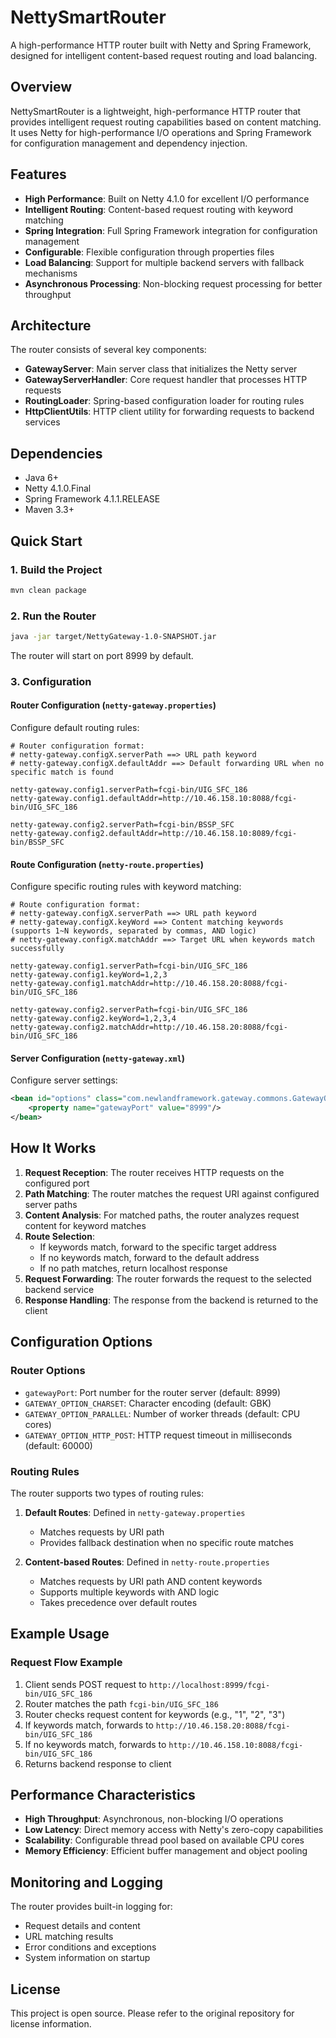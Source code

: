 # NettySmartRouter

A high-performance HTTP router built with Netty and Spring Framework, designed for intelligent content-based request routing and load balancing.

## Overview

NettySmartRouter is a lightweight, high-performance HTTP router that provides intelligent request routing capabilities based on content matching. It uses Netty for high-performance I/O operations and Spring Framework for configuration management and dependency injection.

## Features

- **High Performance**: Built on Netty 4.1.0 for excellent I/O performance
- **Intelligent Routing**: Content-based request routing with keyword matching
- **Spring Integration**: Full Spring Framework integration for configuration management
- **Configurable**: Flexible configuration through properties files
- **Load Balancing**: Support for multiple backend servers with fallback mechanisms
- **Asynchronous Processing**: Non-blocking request processing for better throughput

## Architecture

The router consists of several key components:

- **GatewayServer**: Main server class that initializes the Netty server
- **GatewayServerHandler**: Core request handler that processes HTTP requests
- **RoutingLoader**: Spring-based configuration loader for routing rules
- **HttpClientUtils**: HTTP client utility for forwarding requests to backend services

## Dependencies

- Java 6+
- Netty 4.1.0.Final
- Spring Framework 4.1.1.RELEASE
- Maven 3.3+

## Quick Start

### 1. Build the Project

```bash
mvn clean package
```

### 2. Run the Router

```bash
java -jar target/NettyGateway-1.0-SNAPSHOT.jar
```

The router will start on port 8999 by default.

### 3. Configuration

#### Router Configuration (`netty-gateway.properties`)

Configure default routing rules:

```properties
# Router configuration format:
# netty-gateway.configX.serverPath ==> URL path keyword
# netty-gateway.configX.defaultAddr ==> Default forwarding URL when no specific match is found

netty-gateway.config1.serverPath=fcgi-bin/UIG_SFC_186
netty-gateway.config1.defaultAddr=http://10.46.158.10:8088/fcgi-bin/UIG_SFC_186

netty-gateway.config2.serverPath=fcgi-bin/BSSP_SFC
netty-gateway.config2.defaultAddr=http://10.46.158.10:8089/fcgi-bin/BSSP_SFC
```

#### Route Configuration (`netty-route.properties`)

Configure specific routing rules with keyword matching:

```properties
# Route configuration format:
# netty-gateway.configX.serverPath ==> URL path keyword
# netty-gateway.configX.keyWord ==> Content matching keywords (supports 1~N keywords, separated by commas, AND logic)
# netty-gateway.configX.matchAddr ==> Target URL when keywords match successfully

netty-gateway.config1.serverPath=fcgi-bin/UIG_SFC_186
netty-gateway.config1.keyWord=1,2,3
netty-gateway.config1.matchAddr=http://10.46.158.20:8088/fcgi-bin/UIG_SFC_186

netty-gateway.config2.serverPath=fcgi-bin/UIG_SFC_186
netty-gateway.config2.keyWord=1,2,3,4
netty-gateway.config2.matchAddr=http://10.46.158.20:8088/fcgi-bin/UIG_SFC_186
```

#### Server Configuration (`netty-gateway.xml`)

Configure server settings:

```xml
<bean id="options" class="com.newlandframework.gateway.commons.GatewayOptions">
    <property name="gatewayPort" value="8999"/>
</bean>
```

## How It Works

1. **Request Reception**: The router receives HTTP requests on the configured port
2. **Path Matching**: The router matches the request URI against configured server paths
3. **Content Analysis**: For matched paths, the router analyzes request content for keyword matches
4. **Route Selection**: 
   - If keywords match, forward to the specific target address
   - If no keywords match, forward to the default address
   - If no path matches, return localhost response
5. **Request Forwarding**: The router forwards the request to the selected backend service
6. **Response Handling**: The response from the backend is returned to the client

## Configuration Options

### Router Options

- `gatewayPort`: Port number for the router server (default: 8999)
- `GATEWAY_OPTION_CHARSET`: Character encoding (default: GBK)
- `GATEWAY_OPTION_PARALLEL`: Number of worker threads (default: CPU cores)
- `GATEWAY_OPTION_HTTP_POST`: HTTP request timeout in milliseconds (default: 60000)

### Routing Rules

The router supports two types of routing rules:

1. **Default Routes**: Defined in `netty-gateway.properties`
   - Matches requests by URI path
   - Provides fallback destination when no specific route matches

2. **Content-based Routes**: Defined in `netty-route.properties`
   - Matches requests by URI path AND content keywords
   - Supports multiple keywords with AND logic
   - Takes precedence over default routes

## Example Usage

### Request Flow Example

1. Client sends POST request to `http://localhost:8999/fcgi-bin/UIG_SFC_186`
2. Router matches the path `fcgi-bin/UIG_SFC_186`
3. Router checks request content for keywords (e.g., "1", "2", "3")
4. If keywords match, forwards to `http://10.46.158.20:8088/fcgi-bin/UIG_SFC_186`
5. If no keywords match, forwards to `http://10.46.158.10:8088/fcgi-bin/UIG_SFC_186`
6. Returns backend response to client

## Performance Characteristics

- **High Throughput**: Asynchronous, non-blocking I/O operations
- **Low Latency**: Direct memory access with Netty's zero-copy capabilities
- **Scalability**: Configurable thread pool based on available CPU cores
- **Memory Efficiency**: Efficient buffer management and object pooling

## Monitoring and Logging

The router provides built-in logging for:
- Request details and content
- URL matching results
- Error conditions and exceptions
- System information on startup

## License

This project is open source. Please refer to the original repository for license information.


